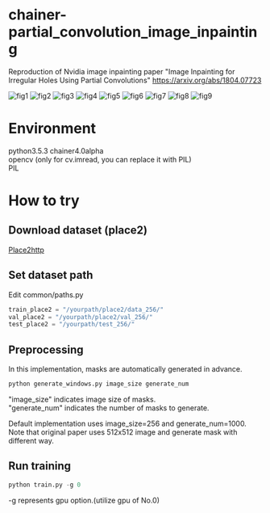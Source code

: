 # chainer-partial_convolution_image_inpainting
Reproduction of Nvidia image inpainting paper "Image Inpainting for Irregular Holes Using Partial Convolutions" https://arxiv.org/abs/1804.07723

![fig1](imgs/iter_1000_Iout.jpg)
![fig2](imgs/iter_1000_Icomp.jpg)
![fig3](imgs/iter_1000_mask.jpg)
![fig4](imgs/iter_10000_Iout.jpg)
![fig5](imgs/iter_10000_Icomp.jpg)
![fig6](imgs/iter_10000_Imask.jpg)
![fig7](imgs/iter_100000_Iout.jpg)
![fig8](imgs/iter_100000_Icomp.jpg)
![fig9](imgs/iter_100000_Imask.jpg)

# Environment
python3.5.3
chainer4.0alpha  
opencv (only for cv.imread, you can replace it with PIL)  
PIL

# How to try

## Download dataset (place2)
[Place2http](//places2.csail.mit.edu/)  

## Set dataset path

Edit common/paths.py
```python
train_place2 = "/yourpath/place2/data_256/"
val_place2 = "/yourpath/place2/val_256/"
test_place2 = "/yourpath/test_256/"

```
## Preprocessing  
In this implementation, masks are automatically generated in advance.  
```python
python generate_windows.py image_size generate_num
```
"image_size" indicates image size of masks.  
"generate_num" indicates the number of masks to generate.  

Default implementation uses image_size=256 and generate_num=1000.  
Note that original paper uses 512x512 image and generate mask with different way. 

## Run training
```python
python train.py -g 0 
```
-g represents gpu option.(utilize gpu of No.0) 

